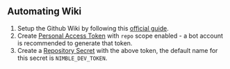## Automating Wiki

1. Setup the Github Wiki by following this [official guide](https://docs.github.com/en/communities/documenting-your-project-with-wikis/adding-or-editing-wiki-pages#adding-wiki-pages).
2. Create [Personal Access Token](https://docs.github.com/en/authentication/keeping-your-account-and-data-secure/creating-a-personal-access-token.) with `repo` scope enabled - a bot account is recommended to generate that token.
3. Create a [Repository Secret](https://docs.github.com/en/actions/security-guides/encrypted-secrets#creating-encrypted-secrets-for-a-repository) with the above token, the default name for this secret is `NIMBLE_DEV_TOKEN`.
